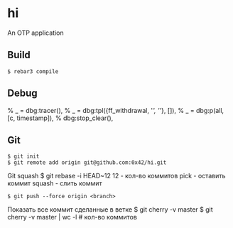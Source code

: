 hi
=====

An OTP application

Build
-----

    $ rebar3 compile

Debug
-----
% _ = dbg:tracer(),
% _ = dbg:tpl({ff_withdrawal, '_', '_'}, []),
% _ = dbg:p(all, [c, timestamp]),
% dbg:stop_clear(),

Git
-----
    $ git init
    $ git remote add origin git@github.com:0x42/hi.git

Git squash
    $ git rebase -i HEAD~12  12 - кол-во коммитов
    pick - оставить коммит
    squash - слить коммит

    $ git push --force origin <branch>

Показать все коммит сделанные в ветке
    $ git cherry -v master
    $ git cherry -v master | wc -l # кол-во коммитов
